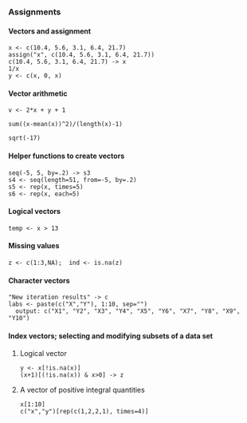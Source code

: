 
### Assignments
#### Vectors and assignment
  ```
  x <- c(10.4, 5.6, 3.1, 6.4, 21.7)
  assign("x", c(10.4, 5.6, 3.1, 6.4, 21.7))
  c(10.4, 5.6, 3.1, 6.4, 21.7) -> x
  1/x
  y <- c(x, 0, x)
  ```
#### Vector arithmetic
```
v <- 2*x + y + 1

sum((x-mean(x))^2)/(length(x)-1)

sqrt(-17)
```
#### Helper functions to create vectors
```
seq(-5, 5, by=.2) -> s3
s4 <- seq(length=51, from=-5, by=.2)
s5 <- rep(x, times=5)
s6 <- rep(x, each=5)
```

#### Logical vectors
```
temp <- x > 13
```
#### Missing values
```
z <- c(1:3,NA);  ind <- is.na(z)
```

#### Character vectors
```
"New iteration results" -> c
labs <- paste(c("X","Y"), 1:10, sep="")
  output: c("X1", "Y2", "X3", "Y4", "X5", "Y6", "X7", "Y8", "X9", "Y10")
```

#### Index vectors; selecting and modifying subsets of a data set
1. Logical vector
	 ```
	 y <- x[!is.na(x)]
	 (x+1)[(!is.na(x)) & x>0] -> z
	 ```
2. A vector of positive integral quantities
	```
	x[1:10]
	c("x","y")[rep(c(1,2,2,1), times=4)]
	
	```
